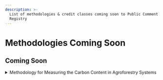 ```yaml
---
description: >-
  List of methodologies & credit classes coming soon to Public Comment on Regen
  Registry
---
```


# Methodologies Coming Soon

## **Coming Soon**

<details>

<summary>Methodology for Measuring the Carbon Content in Agroforestry Systems</summary>

**Developer:** Courageous Land

**Sectoral Scope:** Agriculture Forestry and Other Land Use&#x20;

**Abstract:**

This methodology outlines the requirements and recommendations for quantifying the changes of the carbon stocks below ground and aboveground and in living plant biomass in agroforestry systems. Agroforestry is defined as the intentional integration of woody components with agricultural production in the understory. This methodology is intended to be used in the following systems: Alley Cropping, Forest Farming, Riparian Buffers, & Windbreaks.&#x20;

</details>
